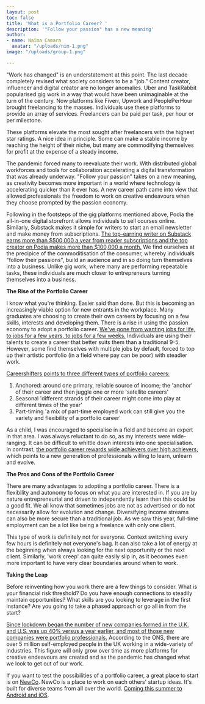 ```yaml
---
layout: post
toc: false
title: 'What is a Portfolio Career? '
description: '"Follow your passion" has a new meaning'
author:
- name: Naïma Camara
  avatar: "/uploads/nim-1.png"
image: "/uploads/group-1.png"

---
```

"Work has changed" is an understatement at this point. The last decade completely revised what society considers to be a "job." Content creator, influencer and digital creator are no longer anomalies. Uber and TaskRabbit popularised gig work in a way that would have been unimaginable at the turn of the century. Now platforms like Fiverr, Upwork and PeoplePerHour brought freelancing to the masses. Individuals use these platforms to provide an array of services. Freelancers can be paid per task, per hour or per milestone.

These platforms elevate the most sought after freelancers with the highest star ratings. A nice idea in principle. Some can make a stable income by reaching the height of their niche, but many are commodifying themselves for profit at the expense of a steady income.

The pandemic forced many to reevaluate their work. With distributed global workforces and tools for collaboration accelerating a digital transformation that was already underway. "Follow your passion" takes on a new meaning, as creativity becomes more important in a world where technology is accelerating quicker than it ever has. A new career path came into view that allowed professionals the freedom to work on creative endeavours when they choose prompted by the passion economy.

Following in the footsteps of the gig platforms mentioned above, Podia the all-in-one digital storefront allows individuals to sell courses online. Similarly, Substack makes it simple for writers to start an email newsletter and make money from subscriptions. [The top-earning writer on Substack earns more than $500,000 a year from reader subscriptions and the top creator on Podia makes more than $100,000 a month.](https://a16z.com/2019/10/08/passion-economy/) We find ourselves at the precipice of the commoditisation of the consumer, whereby individuals "follow their passions", build an audience and in so doing turn themselves into a business. Unlike gig work, where many are performing repeatable tasks, these individuals are much closer to entrepreneurs turning themselves into a business.

**The Rise of the Portfolio Career**

I know what you're thinking. Easier said than done. But this is becoming an increasingly viable option for new entrants in the workplace. Many graduates are choosing to create their own careers by focusing on a few skills, interests and developing them. There is a rise in using the passion economy to adopt a portfolio career. [We've gone from wanting jobs for life, to jobs for a few years, to jobs for a few weeks.](https://www.digitalpeople.online/portfolio-career) Individuals are using their talents to create a career that better suits them than a traditional 9-5. However, some find themselves with multiple jobs by default, forced to top up their artistic portfolio (in a field where pay can be poor) with steadier work.

[Careershifters points to three different types of portfolio careers:](https://www.careershifters.org/expert-advice/what-to-do-when-you-want-to-do-everything-is-a-portfolio-career-right-for-you)

1. Anchored: around one primary, reliable source of income; the 'anchor' of their career and then juggle one or more 'satellite careers'
2. Seasonal 'different strands of their career might come into play at different times of the year'
3. Part-timing 'a mix of part-time employed work can still give you the variety and flexibility of a portfolio career'

As a child, I was encouraged to specialise in a field and become an expert in that area. I was always reluctant to do so, as my interests were wide-ranging. It can be difficult to whittle down interests into one specialisation. In contrast, [the portfolio career rewards wide achievers over high achievers](https://www.careershifters.org/expert-advice/6-concepts-to-revolutionise-your-career-change), which points to a new generation of professionals willing to learn, unlearn and evolve.

**The Pros and Cons of the Portfolio Career**

There are many advantages to adopting a portfolio career. There is a flexibility and autonomy to focus on what you are interested in. If you are by nature entrepreneurial and driven to independently learn then this could be a good fit. We all know that sometimes jobs are not as advertised or do not necessarily allow for evolution and change. Diversifying income streams can also be more secure than a traditional job. As we saw this year, full-time employment can be a lot like being a freelance with only one client.

This type of work is definitely not for everyone. Context switching every few hours is definitely not everyone's bag. It can also take a lot of energy at the beginning when always looking for the next opportunity or the next client. Similarly, 'work creep' can quite easily slip in, as it becomes even more important to have very clear boundaries around when to work.

**Taking the Leap**

Before reinventing how you work there are a few things to consider. What is your financial risk threshold? Do you have enough connections to steadily maintain opportunities? What skills are you looking to leverage in the first instance? Are you going to take a phased approach or go all in from the start?

[Since lockdown began the number of new companies formed in the U.K. and U.S. was up 40% versus a year earlier, and most of those new companies were portfolio professionals.](https://digiday.com/marketing/rise-of-portfolio-careers-pandemic-spurs-more-people-to-embrace-multiple-vocations/) According to the ONS, there are over 5 million self-employed people in the UK working in a wide-variety of industries. This figure will only grow over time as more platforms for creative endeavours are created and as the pandemic has changed what we look to get out of our work.

If you want to test the possibilities of a portfolio career, a great place to start is on [NewCo](https://newco.ooo/start). NewCo is a place to work on each others' startup ideas. It's built for diverse teams from all over the world. [Coming this summer to Android and iOS](https://newco.ooo/start). ⁠